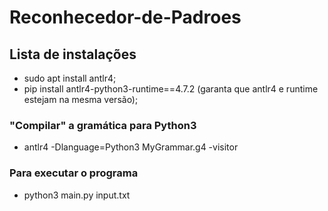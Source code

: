 # Reconhecedor-de-Padroes
 
## Lista de instalações
* sudo apt install antlr4;
* pip install antlr4-python3-runtime==4.7.2 (garanta que antlr4 e runtime estejam na mesma versão);

### "Compilar" a gramática para Python3
* antlr4 -Dlanguage=Python3 MyGrammar.g4 -visitor

### Para executar o programa
* python3 main.py input.txt